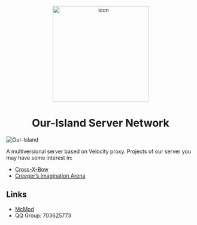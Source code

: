 <p align="center"><img src="https://github.com/Our-Island/.github/assets/116699482/d37a270e-74f1-4ff6-99e3-6b8f7457f4e5" alt="icon" height=256px><p>
<h1 align="center">Our-Island Server Network</h1>
  
<p align="left"> <img src="https://komarev.com/ghpvc/?username=Our-Island&label=Profile%20views&color=0e75b6&style=for-the-badge" alt="Our-Island" /> </p>

A multiversional server based on Velocity proxy. Projects of our server you may have some interest in:
  - [Cross-X-Bow](https://github.com/Our-Island/Cross-X-Bow)
  - [Creeper’s Imagination Arena](https://github.com/Our-Island/Creeper-Imagination)

<h2>Links</h2>

  - [McMod](https://play.mcmod.cn/sv20187278.html)
  - QQ Group: 703625773
